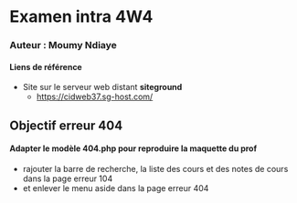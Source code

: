 # Examen intra 4W4
### Auteur : Moumy Ndiaye
#### Liens de référence
- Site sur le serveur web distant **siteground**
  - https://cidweb37.sg-host.com/
## Objectif erreur 404
#### Adapter le modèle 404.php pour reproduire la maquette du prof 
- rajouter la barre de recherche, la liste des cours et des notes de cours dans la page erreur 104
- et enlever le menu aside dans la page erreur 404



